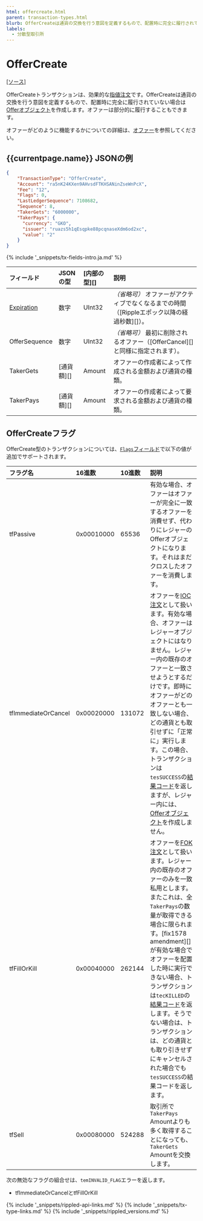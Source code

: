 ```yaml
---
html: offercreate.html
parent: transaction-types.html
blurb: OfferCreateは通貨の交換を行う意図を定義するもので、配置時に完全に履行されていない場合はOfferオブジェクトを作成します。
labels:
  - 分散型取引所
---
```

# OfferCreate

[[ソース]](https://github.com/ripple/rippled/blob/master/src/ripple/app/tx/impl/CreateOffer.cpp "Source")

OfferCreateトランザクションは、効果的な[指値注文](http://en.wikipedia.org/wiki/limit_order)です。OfferCreateは通貨の交換を行う意図を定義するもので、配置時に完全に履行されていない場合は[Offerオブジェクト](offer.html)を作成します。オファーは部分的に履行することもできます。

オファーがどのように機能するかについての詳細は、[オファー](offers.html)を参照してください。

## {{currentpage.name}} JSONの例

```json
{
    "TransactionType": "OfferCreate",
    "Account": "ra5nK24KXen9AHvsdFTKHSANinZseWnPcX",
    "Fee": "12",
    "Flags": 0,
    "LastLedgerSequence": 7108682,
    "Sequence": 8,
    "TakerGets": "6000000",
    "TakerPays": {
      "currency": "GKO",
      "issuer": "ruazs5h1qEsqpke88pcqnaseXdm6od2xc",
      "value": "2"
    }
}
```

{% include '_snippets/tx-fields-intro.ja.md' %}
<!--{# fix md highlighting_ #}-->


| フィールド          | JSONの型           | [内部の型][] | 説明       |
|:---------------|:--------------------|:------------------|:------------------|
| [Expiration][] | 数字              | UInt32            | _（省略可）_ オファーがアクティブでなくなるまでの時間（[Rippleエポック以降の経過秒数][]）。 |
| OfferSequence  | 数字              | UInt32            | _（省略可）_ 最初に削除されるオファー（[OfferCancel][]と同様に指定されます）。 |
| TakerGets      | [通貨額][] | Amount            | オファーの作成者によって作成される金額および通貨の種類。 |
| TakerPays      | [通貨額][] | Amount            | オファーの作成者によって要求される金額および通貨の種類。 |

[Expiration]: offers.html#オファーの有効期限

## OfferCreateフラグ

OfferCreate型のトランザクションについては、[`Flags`フィールド](transaction-common-fields.html#flagsフィールド)で以下の値が追加でサポートされます。

| フラグ名           | 16進数  | 10進数 | 説明               |
|:--------------------|:-----------|:--------------|:--------------------------|
| tfPassive           | 0x00010000 | 65536         | 有効な場合、オファーはオファーが完全に一致するオファーを消費せず、代わりにレジャーのOfferオブジェクトになります。それはまだクロスしたオファーを消費します。 |
| tfImmediateOrCancel | 0x00020000 | 131072        | オファーを[IOC注文](http://en.wikipedia.org/wiki/Immediate_or_cancel)として扱います。有効な場合、オファーはレジャーオブジェクトにはなりません。レジャー内の既存のオファーと一致させようとするだけです。即時にオファーがどのオファーとも一致しない場合、どの通貨とも取引せずに「正常に」実行します。この場合、トランザクションは `tesSUCCESS`の[結果コード](transaction-results.html)を返しますが、レジャー内には、[Offerオブジェクト](offer.html)を作成しません。 |
| tfFillOrKill        | 0x00040000 | 262144        | オファーを[FOK注文](http://en.wikipedia.org/wiki/Fill_or_kill)として扱います。レジャー内の既存のオファーのみを一致私用とします。またこれは、全`TakerPays`の数量が取得できる場合に限られます。[fix1578 amendment][]が有効な場合でオファーを配置した時に実行できない場合、トランザクションは`tecKILLED`の[結果コード](transaction-results.html)を返します。そうでない場合は、トランザクションは、どの通貨とも取り引きせずにキャンセルされた場合でも`tesSUCCESS`の結果コードを返します。 |
| tfSell              | 0x00080000 | 524288        | 取引所で`TakerPays` Amountよりも多く取得することになっても、`TakerGets` Amountを交換します。 |

次の無効なフラグの組合せは、`temINVALID_FLAG`エラーを返します。

* tfImmediateOrCancelとtfFillOrKill







<!--{# common link defs #}-->
{% include '_snippets/rippled-api-links.md' %}
{% include '_snippets/tx-type-links.md' %}
{% include '_snippets/rippled_versions.md' %}
